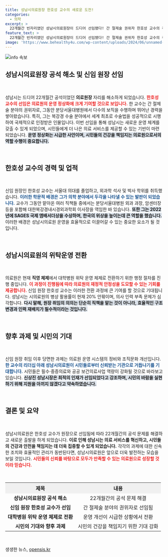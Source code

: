 ```yaml
---
title: 성남시의료원장 한호성 교수의 새로운 도전!
categories:
  - 의학
excerpt: >
  22개월간 빈자리였던 성남시의료원장이 드디어 선임됐다! 간 절제술 권위자 한호성 교수의 취임으로 운영 정상화에 박차를 가할 전망. 시민들의 기대가 커지는 가운데, 과연 그는 어떤 변화를 일으킬까?
feature_text: >
  22개월간 빈자리였던 성남시의료원장이 드디어 선임됐다! 간 절제술 권위자 한호성 교수의 취임으로 운영 정상화에 박차를 가할 전망. 시민들의 기대가 커지는 가운데, 과연 그는 어떤 변화를 일으킬까?
image: 'https://www.behealthy4u.com/wp-content/uploads/2024/06/unnamed-file.png'
---
```


<p><img src="https://www.behealthy4u.com/wp-content/uploads/2024/06/unnamed-file.png" alt="info 속보" /></p>

<h2 data-ke-size="size26">성남시의료원장 공석 해소 및 신임 원장 선임</h2>

<p data-ke-size="size16">&nbsp;</p>

<p>성남시는 드디어 22개월간 공석이었던 <b>의료원장</b> 자리를 해소하게 되었습니다. <b><span style="color: #ee2323;">한호성 교수의 선임은 의료원의 운영 정상화에 크게 기여할 것으로 보입니다.</span></b> 한 교수는 간 절제술 분야의 권위자로, 그동안 분당서울대병원에서 다수의 보직을 수행하며 뛰어난 경력을 쌓아왔습니다. 특히, 그는 복강경 수술 분야에서 세계 최초로 수술법을 성공적으로 시행하여 국제적으로 인정받은 인물입니다. 이번 선임을 통해 성남시는 새로운 운영 체계를 갖출 수 있게 되었으며, 시민들에게 더 나은 의료 서비스를 제공할 수 있는 기반이 마련되었습니다. <b><span style="background-color: #21538527;">운영 정상화는 시급한 사안이며, 시민들의 건강을 책임지는 의료원으로서의 역할 수행이 중요합니다.</span></b></p>

<p data-ke-size="size16">&nbsp;</p>

<h2 data-ke-size="size26">한호성 교수의 경력 및 업적</h2>

<p data-ke-size="size16">&nbsp;</p>

<p>신임 원장인 한호성 교수는 서울대 의대를 졸업하고, 외과학 석사 및 박사 학위를 취득했습니다. <b><span style="color: #1a5490;">이러한 학문적 배경은 그가 의학 분야에서 두각을 나타낼 수 있는 발판이 되었습니다.</span></b> 교수가 그동안 맡아온 여러 직책들 중에서는 분당서울대병원 외과 과장, 암센터장 등을 포함해 대한복강경내시경외과학회 이사장을 역임한 바 있습니다. <b><span style="background-color: #21538527;">또한 그는 2022년에 SAGES 국제 앰배서더상을 수상하며, 한국의 위상을 높이는데 큰 역할을 했습니다.</span></b> 이러한 배경은 성남시의료원 운영을 효율적으로 이끌어갈 수 있는 중요한 요소가 될 것입니다.</p>

<p data-ke-size="size16">&nbsp;</p>

<h2 data-ke-size="size26">성남시의료원의 위탁운영 전환</h2>

<p data-ke-size="size16">&nbsp;</p>

<p>의료원은 현재 <b>직영 체제</b>에서 대학병원 위탁 운영 체제로 전환하기 위한 행정 절차를 진행 중입니다. <b><span style="color: #ee2323;">이 과정이 진행됨에 따라 의료원의 재정적 안정성을 도모할 수 있는 기회를 제공합니다.</span></b> 신임 원장 한호성 교수는 이러한 전환 과정에 큰 기여를 할 것으로 기대됩니다. 성남시는 시의료원의 병상 활용률이 현재 20% 안팎이며, 의사 인력 부족 문제가 심각합니다. <b><span style="background-color: #21538527;">다시 말해, 원장 취임의 의의는 단순히 직책을 맡는 것이 아니라, 효율적인 구조 변경과 인력 재배치가 필수적이라는 것입니다.</span></b></p>

<p data-ke-size="size16">&nbsp;</p>

<h2 data-ke-size="size26">향후 과제 및 시민의 기대</h2>

<p data-ke-size="size16">&nbsp;</p>

<p>신임 원장 취임 이후 당면한 과제는 의료원 운영 시스템의 정비와 조직문화 개선입니다. <b><span style="color: #1a5490;">한 교수의 리더십 아래 성남시의료원이 시민들로부터 신뢰받는 기관으로 거듭나기를 기대합니다.</span></b> 시민들은 필수·중증의료와 공공 보건의료사업 역량이 강화될 것으로 바라보고 있습니다. <b><span style="background-color: #21538527;">신상진 성남시장은 최적의 인재가 선임되었다고 강조하며, 시민의 바람을 실현하기 위해 지원을 아끼지 않겠다고 약속하였습니다.</span></b></p>

<p data-ke-size="size16">&nbsp;</p>

<h2 data-ke-size="size26">결론 및 요약</h2>

<p data-ke-size="size16">&nbsp;</p>

<p>성남시의료원은 한호성 교수가 원장으로 선임됨에 따라 22개월간의 공석 문제를 해결하고 새로운 출발을 하게 되었습니다. <b>이로 인해 성남시는 의료 서비스를 혁신하고, 시민들의 건강과 안전을 책임지는 데 더욱 집중할 수 있게 되었습니다.</b> 각각의 과제에 대한 신속한 조치와 효율적인 관리가 동반된다면, 성남시의료원은 앞으로 더욱 발전하는 모습을 보일 것입니다. <b><span style="color: #ee2323;">시민들의 신뢰를 바탕으로 모두가 만족할 수 있는 의료원으로 성장할 것이라 믿습니다.</span></b></p>

<p data-ke-size="size16">&nbsp;</p>

<table style="width:100%; border-collapse:collapse;">
  <tr>
    <th style="text-align: center; height: 35px; background-color: #f0f0f0;"><b>제목</b></th>
    <th style="text-align: center; height: 35px; background-color: #f0f0f0;"><b>내용</b></th>
  </tr>
  <tr>
    <td style="text-align: center; height: 17px;"><b>성남시의료원장 공석 해소</b></td>
    <td style="text-align: center; height: 17px;">22개월간의 공석 문제 해결</td>
  </tr>
  <tr>
    <td style="text-align: center; height: 17px;"><b>신임 원장 한호성 교수가 선임</b></td>
    <td style="text-align: center; height: 17px;">간 절제술 분야의 권위자로 선임됨</td>
  </tr>
  <tr>
    <td style="text-align: center; height: 17px;"><b>대학병원 위탁 운영 체제로 전환</b></td>
    <td style="text-align: center; height: 17px;">운영 개선이 시급한 상황에서 전환</td>
  </tr>
  <tr>
    <td style="text-align: center; height: 17px;"><b>시민의 기대와 향후 과제</b></td>
    <td style="text-align: center; height: 17px;">시민의 건강을 책임지기 위한 기대 강화</td>
  </tr>
</table>

<p data-ke-size="size16">&nbsp;</p>
생생한 뉴스, <a href="https://opensis.kr" rel="dofollow">opensis.kr</a>


